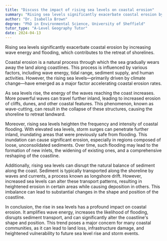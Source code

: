 ```yaml
---
title: "Discuss the impact of rising sea levels on coastal erosion"
summary: "Rising sea levels significantly exacerbate coastal erosion by increasing wave energy and flooding, leading to shoreline retreat."
author: "Dr. Isabella Brown"
degree: "PhD in Environmental Science, University of Sheffield"
tutor_type: "A-Level Geography Tutor"
date: 2024-04-13
---
```


Rising sea levels significantly exacerbate coastal erosion by increasing wave energy and flooding, which contributes to the retreat of shorelines.

Coastal erosion is a natural process through which the sea gradually wears away the land along coastlines. This process is influenced by various factors, including wave energy, tidal range, sediment supply, and human activities. However, the rising sea levels—primarily driven by climate change—have emerged as a major factor accelerating coastal erosion rates.

As sea levels rise, the energy of the waves reaching the coast increases. More powerful waves can travel further inland, leading to increased erosion of cliffs, dunes, and other coastal features. This phenomenon, known as wave-cutting, can result in the collapse of these structures, causing the shoreline to retreat landward.

Moreover, rising sea levels heighten the frequency and intensity of coastal flooding. With elevated sea levels, storm surges can penetrate further inland, inundating areas that were previously safe from flooding. This inundation can cause significant erosion, especially in regions composed of loose, unconsolidated sediments. Over time, such flooding may lead to the formation of new inlets, the widening of existing ones, and a comprehensive reshaping of the coastline.

Additionally, rising sea levels can disrupt the natural balance of sediment along the coast. Sediment is typically transported along the shoreline by waves and currents, a process known as longshore drift. However, increased sea levels can alter these transport patterns, resulting in heightened erosion in certain areas while causing deposition in others. This imbalance can lead to substantial changes in the shape and position of the coastline.

In conclusion, the rise in sea levels has a profound impact on coastal erosion. It amplifies wave energy, increases the likelihood of flooding, disrupts sediment transport, and can significantly alter the coastline's shape and position. This trend poses a major concern for many coastal communities, as it can lead to land loss, infrastructure damage, and heightened vulnerability to future sea level rise and storm events.
    